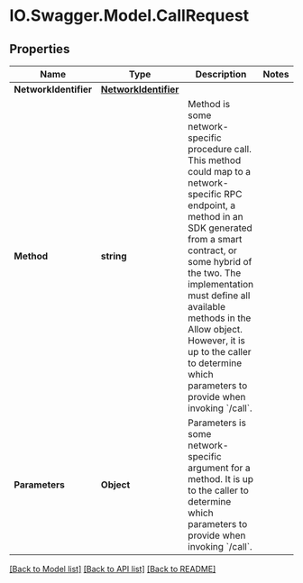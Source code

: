 # IO.Swagger.Model.CallRequest
## Properties

Name | Type | Description | Notes
------------ | ------------- | ------------- | -------------
**NetworkIdentifier** | [**NetworkIdentifier**](NetworkIdentifier.md) |  | 
**Method** | **string** | Method is some network-specific procedure call. This method could map to a network-specific RPC endpoint, a method in an SDK generated from a smart contract, or some hybrid of the two. The implementation must define all available methods in the Allow object. However, it is up to the caller to determine which parameters to provide when invoking &#x60;/call&#x60;. | 
**Parameters** | **Object** | Parameters is some network-specific argument for a method. It is up to the caller to determine which parameters to provide when invoking &#x60;/call&#x60;. | 

[[Back to Model list]](../README.md#documentation-for-models) [[Back to API list]](../README.md#documentation-for-api-endpoints) [[Back to README]](../README.md)

